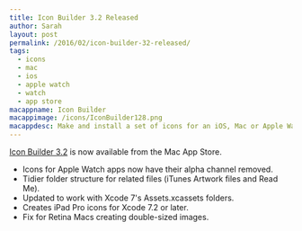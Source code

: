 ```yaml
---
title: Icon Builder 3.2 Released
author: Sarah
layout: post
permalink: /2016/02/icon-builder-32-released/
tags:
  - icons
  - mac
  - ios
  - apple watch
  - watch
  - app store
macappname: Icon Builder
macappimage: /icons/IconBuilder128.png
macappdesc: Make and install a set of icons for an iOS, Mac or Apple Watch app in just 3 steps.
---
```


[Icon Builder 3.2][1] is now available from the Mac App Store. 

* Icons for Apple Watch apps now have their alpha channel removed.
* Tidier folder structure for related files (iTunes Artwork files and Read Me).
* Updated to work with Xcode 7's Assets.xcassets folders.
* Creates iPad Pro icons for Xcode 7.2 or later.
* Fix for Retina Macs creating double-sized images.


[1]: http://itunes.apple.com/app/icon-builder/id552293482
